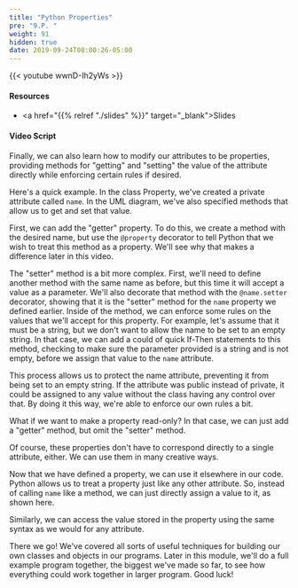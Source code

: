 ```yaml
---
title: "Python Properties"
pre: "9.P. "
weight: 91
hidden: true
date: 2019-09-24T00:00:26-05:00
---
```


{{< youtube wwnD-Ih2yWs >}}

#### Resources

* <a href="{{% relref "./slides" %}}" target="_blank">Slides</a>

#### Video Script

Finally, we can also learn how to modify our attributes to be properties, providing methods for "getting" and "setting" the value of the attribute directly while enforcing certain rules if desired.

Here's a quick example. In the class Property, we've created a private attribute called `name`. In the UML diagram, we've also specified methods that allow us to get and set that value.

First, we can add the "getter" property. To do this, we create a method with the desired name, but use the `@property` decorator to tell Python that we wish to treat this method as a property. We'll see why that makes a difference later in this video.

The "setter" method is a bit more complex. First, we'll need to define another method with the same name as before, but this time it will accept a value as a parameter. We'll also decorate that method with the `@name.setter` decorator, showing that it is the "setter" method for the `name` property we defined earlier. Inside of the method, we can enforce some rules on the values that we'll accept for this property. For example, let's assume that it must be a string, but we don't want to allow the name to be set to an empty string. In that case, we can add a could of quick If-Then statements to this method, checking to make sure the parameter provided is a string and is not empty, before we assign that value to the `name` attribute.

This process allows us to protect the name attribute, preventing it from being set to an empty string. If the attribute was public instead of private, it could be assigned to any value without the class having any control over that. By doing it this way, we're able to enforce our own rules a bit.

What if we want to make a property read-only? In that case, we can just add a "getter" method, but omit the "setter" method.

Of course, these properties don't have to correspond directly to a single attribute, either. We can use them in many creative ways.

Now that we have defined a property, we can use it elsewhere in our code. Python allows us to treat a property just like any other attribute. So, instead of calling `name` like a method, we can just directly assign a value to it, as shown here.

Similarly, we can access the value stored in the property using the same syntax as we would for any attribute.

There we go! We've covered all sorts of useful techniques for building our own classes and objects in our programs. Later in this module, we'll do a full example program together, the biggest we've made so far, to see how everything could work together in larger program. Good luck!
